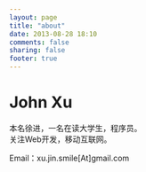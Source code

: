 ```yaml
---
layout: page
title: "about"
date: 2013-08-28 18:10
comments: false
sharing: false
footer: true
---
```


John Xu
============
本名徐进，一名在读大学生，程序员。   
关注Web开发，移动互联网。   


Email：xu.jin.smile[At]gmail.com

